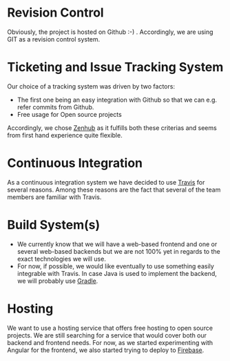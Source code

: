 # Revision Control
Obviously, the project is hosted on Github :-) . Accordingly, we are using GIT as a revision control system.

# Ticketing and Issue Tracking System
Our choice of a tracking system was driven by two factors:
- The first one being an easy integration with Github so that we can e.g. refer commits from Github.
- Free usage for Open source projects

Accordingly, we chose [Zenhub](https://app.zenhub.com/ "Zenhub Homepage") as it fulfills both these criterias and seems from first hand experience quite flexible.
# Continuous Integration
As a continuous integration system we have decided to use [Travis](http://travis-ci.org/ "Travis Homepage") for several reasons. Among these reasons are the fact that several of the team members are familiar with Travis.

# Build System(s)
- We currently know that we will have a web-based frontend and one or several web-based backends but we are not 100% yet in regards to the exact technologies we will use. 
- For now, if possible, we would like eventually to use something easily integrable with Travis. In case Java is used to implement the backend, we will probably use [Gradle](https://gradle.org/ "Gradle homepage").

# Hosting
We want to use a hosting service that offers free hosting to open source projects. We are still searching for a service that would cover both our backend and frontend needs. For now, as we started experimenting with Angular for the frontend, we also started trying to deploy to [Firebase](https://firebase.google.com/ "Firebase homepage").
